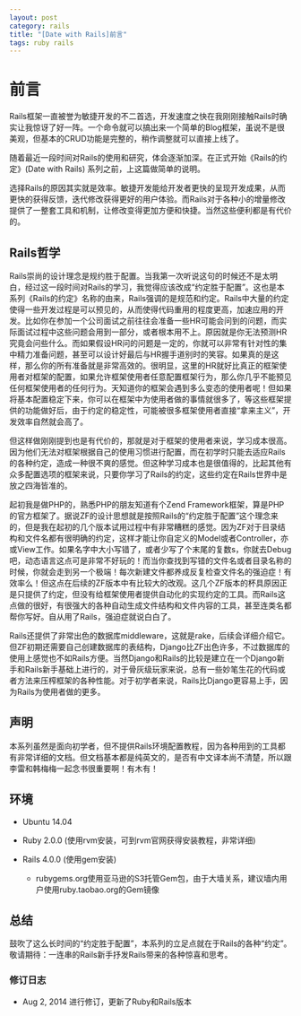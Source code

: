 ```yaml
---
layout: post
category: rails
title: "[Date with Rails]前言"
tags: ruby rails
---
```


# 前言

Rails框架一直被誉为敏捷开发的不二首选，开发速度之快在我刚刚接触Rails时确实让我惊讶了好一阵。一个命令就可以搞出来一个简单的Blog框架，虽说不是很美观，但基本的CRUD功能是完整的，稍作调整就可以直接上线了。

随着最近一段时间对Rails的使用和研究，体会逐渐加深。在正式开始《Rails的约定》(Date with Rails) 系列之前，上这篇做简单的说明。

选择Rails的原因其实就是效率。敏捷开发能给开发者更快的呈现开发成果，从而更快的获得反馈，迭代修改获得更好的用户体验。而Rails对于各种小的增量修改提供了一整套工具和机制，让修改变得更加方便和快捷。当然这些便利都是有代价的。

## Rails哲学
Rails崇尚的设计理念是规约胜于配置。当我第一次听说这句的时候还不是太明白，经过这一段时间对Rails的学习，我觉得应该改成“约定胜于配置”。这也是本系列《Rails的约定》名称的由来，Rails强调的是规范和约定。Rails中大量的约定使得一些开发过程是可以预见的，从而使得代码重用的程度更高，加速应用的开发。比如你在参加一个公司面试之前往往会准备一些HR可能会问到的问题，而实际面试过程中这些问题会用到一部分，或者根本用不上。原因就是你无法预测HR究竟会问些什么。而如果假设HR问的问题是一定的，你就可以非常有针对性的集中精力准备问题，甚至可以设计好最后与HR握手道别时的笑容。如果真的是这样，那么你的所有准备就是非常高效的。很明显，这里的HR就好比真正的框架使用者对框架的配置，如果允许框架使用者任意配置框架行为，那么你几乎不能预见任何框架使用者的任何行为。天知道你的框架会遇到多么变态的使用者呢！但如果将基本配置稳定下来，你可以在框架中为使用者做的事情就很多了，等这些框架提供的功能做好后，由于约定的稳定性，可能被很多框架使用者直接“拿来主义”，开发效率自然就会高了。

但这样做刚刚提到也是有代价的，那就是对于框架的使用者来说，学习成本很高。因为他们无法对框架根据自己的使用习惯进行配置，而在初学时只能去适应Rails的各种约定，造成一种很不爽的感觉。但这种学习成本也是很值得的，比起其他有众多配置选项的框架来说，只要你学习了Rails的约定，这些约定在Rails世界中是放之四海皆准的。

起初我是做PHP的，熟悉PHP的朋友知道有个Zend Framework框架，算是PHP的官方框架了。据说ZF的设计思想就是按照Rails的“约定胜于配置”这个理念来的，但是我在起初的几个版本试用过程中有非常糟糕的感觉。因为ZF对于目录结构和文件名都有很明确的约定，这样才能让你自定义的Model或者Controller，亦或View工作。如果名字中大小写错了，或者少写了个末尾的复数s，你就去Debug吧，动态语言这点可是非常不好玩的！而当你查找到写错的文件名或者目录名称的时候，你就会走到另一个极端！每次新建文件都养成反复检查文件名的强迫症！有效率么！但这点在后续的ZF版本中有比较大的改观。这几个ZF版本的杯具原因正是只提供了约定，但没有给框架使用者提供自动化的实现约定的工具。而Rails这点做的很好，有很强大的各种自动生成文件结构和文件内容的工具，甚至连类名都帮你写好。自从用了Rails，强迫症就说白白了。

Rails还提供了非常出色的数据库middleware，这就是rake，后续会详细介绍它。但ZF初期还需要自己创建数据库的表结构，Django比ZF出色许多，不过数据库的使用上感觉也不如Rails方便。当然Django和Rails的比较是建立在一个Django新手和Rails新手基础上进行的，对于骨灰级玩家来说，总有一些妙笔生花的代码或者方法来压榨框架的各种性能。对于初学者来说，Rails比Django更容易上手，因为Rails为使用者做的更多。

## 声明

本系列虽然是面向初学者，但不提供Rails环境配置教程，因为各种用到的工具都有非常详细的文档。但文档基本都是纯英文的，是否有中文译本尚不清楚，所以跟李雷和韩梅梅一起念书很重要啊！有木有！

## 环境

* Ubuntu 14.04
* Ruby 2.0.0 (使用rvm安装，可到rvm官网获得安装教程，非常详细)
* Rails 4.0.0 (使用gem安装)

  * rubygems.org使用亚马逊的S3托管Gem包，由于大墙关系，建议墙内用户使用ruby.taobao.org的Gem镜像

## 总结
鼓吹了这么长时间的“约定胜于配置”，本系列的立足点就在于Rails的各种“约定”。敬请期待：一连串的Rails新手抒发Rails带来的各种惊喜和思考。

### 修订日志

* Aug 2, 2014 进行修订，更新了Ruby和Rails版本
